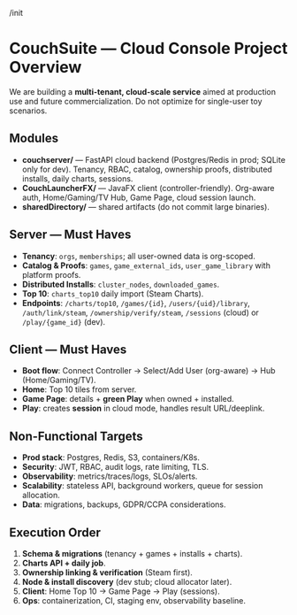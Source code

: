 /init

# CouchSuite — Cloud Console Project Overview

We are building a **multi-tenant, cloud-scale service** aimed at production use and future commercialization. Do not optimize for single-user toy scenarios.

## Modules
- **couchserver/** — FastAPI cloud backend (Postgres/Redis in prod; SQLite only for dev). Tenancy, RBAC, catalog, ownership proofs, distributed installs, daily charts, sessions.
- **CouchLauncherFX/** — JavaFX client (controller-friendly). Org-aware auth, Home/Gaming/TV Hub, Game Page, cloud session launch.
- **sharedDirectory/** — shared artifacts (do not commit large binaries).

## Server — Must Haves
- **Tenancy**: `orgs`, `memberships`; all user-owned data is org-scoped.
- **Catalog & Proofs**: `games`, `game_external_ids`, `user_game_library` with platform proofs.
- **Distributed Installs**: `cluster_nodes`, `downloaded_games`.
- **Top 10**: `charts_top10` daily import (Steam Charts).
- **Endpoints**: `/charts/top10`, `/games/{id}`, `/users/{uid}/library`, `/auth/link/steam`, `/ownership/verify/steam`, `/sessions` (cloud) or `/play/{game_id}` (dev).

## Client — Must Haves
- **Boot flow**: Connect Controller → Select/Add User (org-aware) → Hub (Home/Gaming/TV).
- **Home**: Top 10 tiles from server.
- **Game Page**: details + **green Play** when owned + installed.
- **Play**: creates **session** in cloud mode, handles result URL/deeplink.

## Non-Functional Targets
- **Prod stack**: Postgres, Redis, S3, containers/K8s.
- **Security**: JWT, RBAC, audit logs, rate limiting, TLS.
- **Observability**: metrics/traces/logs, SLOs/alerts.
- **Scalability**: stateless API, background workers, queue for session allocation.
- **Data**: migrations, backups, GDPR/CCPA considerations.

## Execution Order
1. **Schema & migrations** (tenancy + games + installs + charts).  
2. **Charts API + daily job**.  
3. **Ownership linking & verification** (Steam first).  
4. **Node & install discovery** (dev stub; cloud allocator later).  
5. **Client**: Home Top 10 → Game Page → Play (sessions).  
6. **Ops**: containerization, CI, staging env, observability baseline.
